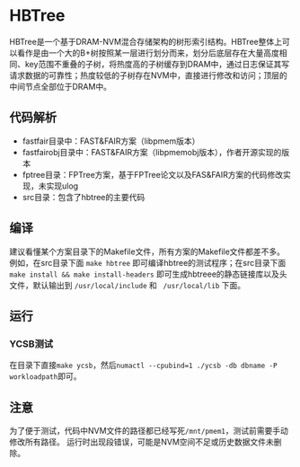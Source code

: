 # HBTree

HBTree是一个基于DRAM-NVM混合存储架构的树形索引结构。HBTree整体上可以看作是由一个大的B+树按照某一层进行划分而来，划分后底层存在大量高度相同、key范围不重叠的子树，将热度高的子树缓存到DRAM中，通过日志保证其写请求数据的可靠性；热度较低的子树存在NVM中，直接进行修改和访问；顶层的中间节点全部位于DRAM中。

## 代码解析

+ fastfair目录中：FAST&FAIR方案（libpmem版本）
+ fastfairobj目录中：FAST&FAIR方案（libpmemobj版本），作者开源实现的版本
+ fptree目录：FPTree方案，基于FPTree论文以及FAS&FAIR方案的代码修改实现，未实现ulog
+ src目录：包含了hbtree的主要代码

## 编译

建议看懂某个方案目录下的Makefile文件，所有方案的Makefile文件都差不多。
例如，在src目录下面 ``` make hbtree ``` 即可编译hbtree的测试程序；在src目录下面``` make install && make install-headers ``` 即可生成hbtreee的静态链接库以及头文件，默认输出到 ```/usr/local/include``` 和 ``` /usr/local/lib``` 下面。

## 运行
### YCSB测试
在目录下直接```make ycsb```，然后```numactl --cpubind=1 ./ycsb -db dbname -P workloadpath```即可。

## 注意
为了便于测试，代码中NVM文件的路径都已经写死```/mnt/pmem1```，测试前需要手动修改所有路径。
运行时出现段错误，可能是NVM空间不足或历史数据文件未删除。
